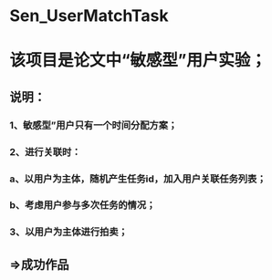 # Sen_UserMatchTask

# 该项目是论文中“敏感型”用户实验；

## 说明：
### 1、敏感型”用户只有一个时间分配方案；
### 2、进行关联时：
### a、以用户为主体，随机产生任务id，加入用户关联任务列表；
### b、考虑用户参与多次任务的情况；
### 3、以用户为主体进行拍卖；

## =>成功作品